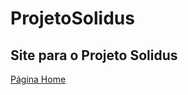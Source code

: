 # ProjetoSolidus
## Site para o Projeto Solidus

<a href="https://aliceclima.github.io/ProjetoSolidus/paginas/index.html">Página Home</a>
